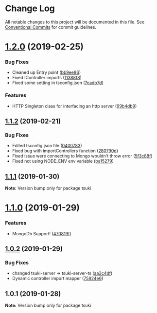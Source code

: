 # Change Log

All notable changes to this project will be documented in this file.
See [Conventional Commits](https://conventionalcommits.org) for commit guidelines.

# [1.2.0](https://github.com/MoonTory/tsuki-monorepo/compare/v1.1.2...v1.2.0) (2019-02-25)


### Bug Fixes

* Cleaned up Entry point ([bb9ee86](https://github.com/MoonTory/tsuki-monorepo/commit/bb9ee86))
* Fixed IController imports ([11388f8](https://github.com/MoonTory/tsuki-monorepo/commit/11388f8))
* Fixed some setting in tsconfig.json ([7cadb7d](https://github.com/MoonTory/tsuki-monorepo/commit/7cadb7d))


### Features

* HTTP Singleton class for interfacing an http server ([99b4db9](https://github.com/MoonTory/tsuki-monorepo/commit/99b4db9))





## [1.1.2](https://github.com/MoonTory/tsuki-monorepo/compare/v1.1.1...v1.1.2) (2019-02-21)


### Bug Fixes

* Edited tsconfig.json file ([0400783](https://github.com/MoonTory/tsuki-monorepo/commit/0400783))
* Fixed bug with importControllers function ([280790d](https://github.com/MoonTory/tsuki-monorepo/commit/280790d))
* Fixed issue were connecting to Mongo wouldn't throw error ([5f3c88f](https://github.com/MoonTory/tsuki-monorepo/commit/5f3c88f))
* Fixed not using NODE_ENV env variable ([ba15279](https://github.com/MoonTory/tsuki-monorepo/commit/ba15279))






## [1.1.1](https://github.com/MoonTory/tsuki-monorepo/compare/v1.1.0...v1.1.1) (2019-01-30)

**Note:** Version bump only for package tsuki





# [1.1.0](https://bitbucket.org/MoonTory/tsuki-monorepo/compare/v1.0.2...v1.1.0) (2019-01-29)


### Features

* MongoDb Support! ([470819f](https://bitbucket.org/MoonTory/tsuki-monorepo/commits/470819f))





## [1.0.2](https://bitbucket.org/MoonTory/tsuki-monorepo/compare/v1.0.1...v1.0.2) (2019-01-29)


### Bug Fixes

* changed tsuki-server -> tsuki-server-ts ([aa3c4df](https://bitbucket.org/MoonTory/tsuki-monorepo/commits/aa3c4df))
* Dynamic controller import mapper ([75824e6](https://bitbucket.org/MoonTory/tsuki-monorepo/commits/75824e6))





## 1.0.1 (2019-01-28)

**Note:** Version bump only for package tsuki
